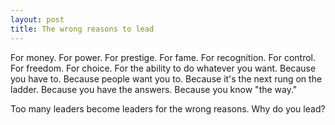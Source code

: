 ```yaml
---
layout: post
title: The wrong reasons to lead
---
```


For money. For power. For prestige. For fame. For recognition. For control. For freedom. For choice. For the ability to do whatever you want. Because you have to. Because people want you to. Because it's the next rung on the ladder. Because you have the answers. Because you know "the way."

Too many leaders become leaders for the wrong reasons. Why do you lead?
